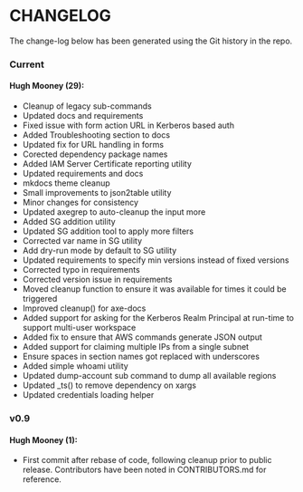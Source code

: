 # CHANGELOG

The change-log below has been generated using the Git history in the repo.


### Current

#### Hugh Mooney (29):
 - Cleanup of legacy sub-commands
 - Updated docs and requirements
 - Fixed issue with form action URL in Kerberos based auth
 - Added Troubleshooting section to docs
 - Updated fix for URL handling in forms
 - Corected dependency package names
 - Added IAM Server Certificate reporting utility
 - Updated requirements and docs
 - mkdocs theme cleanup
 - Small improvements to json2table utility
 - Minor changes for consistency
 - Updated axegrep to auto-cleanup the input more
 - Added SG addition utility
 - Updated SG addition tool to apply more filters
 - Corrected var name in SG utility
 - Add dry-run mode by default to SG utility
 - Updated requirements to specify min versions instead of fixed versions
 - Corrected typo in requirements
 - Corrected version issue in requirements
 - Moved cleanup function to ensure it was available for times it could be triggered
 - Improved cleanup() for axe-docs
 - Added support for asking for the Kerberos Realm Principal at run-time to support multi-user workspace
 - Added fix to ensure that AWS commands generate JSON output
 - Added support for claiming multiple IPs from a single subnet
 - Ensure spaces in section names got replaced with underscores
 - Added simple whoami utility
 - Updated dump-account sub command to dump all available regions
 - Updated _ts() to remove dependency on xargs
 - Updated credentials loading helper


### v0.9

#### Hugh Mooney (1):
 - First commit after rebase of code, following cleanup prior to public release. Contributors have been noted in CONTRIBUTORS.md for reference.

